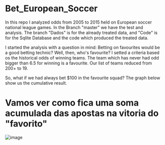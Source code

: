 # Bet_European_Soccer
In this repo I analyzed odds from 2005 to 2015 held on European soccer national league games. 
In the Branch "master" we have the test and analysis. The branch "Dados" is for the already treated data, and "Code" is for the Sqlite Database and the code which produced the treated data.

I started the analysis with a question in mind: Betting on favourites would be a good betting technic? Well, then, who's favourite? 
I setted a criteria based os the historical odds of winning teams. The team which has never had odd bigger than 6.5 for winning is a favourite. Our list of teams reduced from 200+ to 19.

So, what if we had always bet $100 in the favourite squad? The graph below show us the cumulative result. 

# Vamos ver como fica uma soma acumulada das apostas na vitoria do "favorito"
![image](https://github.com/victortaouil/Bet_European_Soccer/assets/119637079/c9e59020-5431-421a-bb15-3b6683072fc8)



